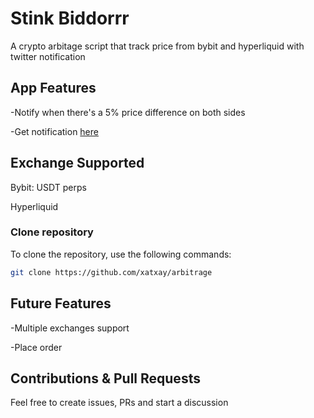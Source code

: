 # Stink Biddorrr

A crypto arbitage script that track price from bybit and hyperliquid with twitter notification

## App Features

-Notify when there's a 5% price difference on both sides

-Get notification [here](https://twitter.com/IrregularArb)

## Exchange Supported

Bybit: USDT perps

Hyperliquid

### Clone repository

To clone the repository, use the following commands:

```sh
git clone https://github.com/xatxay/arbitrage
```

## Future Features

-Multiple exchanges support

-Place order

## Contributions & Pull Requests

Feel free to create issues, PRs and start a discussion
